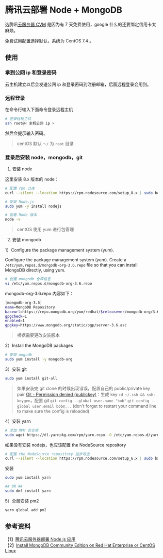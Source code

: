 # 腾讯云部署 Node + MongoDB

选腾讯[云服务器 CVM](https://cloud.tencent.com/product/cvm) 是因为有 7 天免费使用，google 什么的还要绑定信用卡太麻烦。

免费试用配置选择默认，系统为 CentOS 7.4 。

## 使用

### 拿到公网 ip 和登录密码

云主机建立以后会发送公网 ip 和登录密码到注册邮箱，后面远程登录会用到。

### 远程登录

在命令行输入下面命令登录远程主机

```bash
# 登录远程主机
ssh root@< 主机公网 ip >
```

然后会提示输入密码。

> centOS 默认 `～/` 为 `root` 目录

### 登录后安装 node，mongodb，git

1.  安装 node

这里安装 8.x 版本的 node：

```bash
# 配置 rpm 仓库
curl --silent --location https://rpm.nodesource.com/setup_8.x | sudo bash -

# 安装 Node.js
sudo yum -y install nodejs

# 查看 Node 版本
node -v
```

> centOS 使用 yum 进行包管理

2.  安装 mongodb

1）Configure the package management system (yum).

Configure the package management system (yum).
Create a `/etc/yum.repos.d/mongodb-org-3.6.repo` file so that you can install MongoDB directly, using yum.

```bash
# 创建 mongodb 仓库信息
vi /etc/yum.repos.d/mongodb-org-3.6.repo
```

mongodb-org-3.6.repo 内容如下：

```bash
[mongodb-org-3.6]
name=MongoDB Repository
baseurl=https://repo.mongodb.org/yum/redhat/$releasever/mongodb-org/3.6/x86_64/
gpgcheck=1
enabled=1
gpgkey=https://www.mongodb.org/static/pgp/server-3.6.asc
```

> 根据需要更改安装版本

2）Install the MongoDB packages

```bash
# 安装 mogodb
sudo yum install -y mongodb-org
```

3）安装 git

```bash
sudo yum install git-all
```

> 如果安装完 git clone 的时候出现错误，配置自己的 public/private key pair [Git - Permission denied (publickey)](https://stackoverflow.com/questions/2643502/git-permission-denied-publickey)：生成 key `cd ~/.ssh && ssh-keygen`，配置 git `git config --global user.name "bob"` `git config --global user.email bob@...` (don't forget to restart your command line to make sure the config is reloaded)

4）安装 yarn

```bash
# 添加 RPM 包仓库
sudo wget https://dl.yarnpkg.com/rpm/yarn.repo -O /etc/yum.repos.d/yarn.repo
```

如果没有安装 nodejs，也应该配置 the NodeSource repository

```bash
# 配置 the NodeSource repository 这步可选
curl --silent --location https://rpm.nodesource.com/setup_6.x | sudo bash -
```

安装

```bash
sudo yum install yarn

## OR ##
sudo dnf install yarn
```

5）全局安装 pm2

```bash
yarn global add pm2
```

## 参考资料

【1】[腾讯云服务器部署 Node.js 应用](http://yedanbo.com/post/2017/qcloud-deploy-nodejs-application/)  
【2】[Install MongoDB Community Edition on Red Hat Enterprise or CentOS Linux](https://docs.mongodb.com/manual/tutorial/install-mongodb-on-red-hat/)
